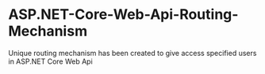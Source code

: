# ASP.NET-Core-Web-Api-Routing-Mechanism
 Unique routing mechanism has been created to give access specified users in ASP.NET Core Web Api
